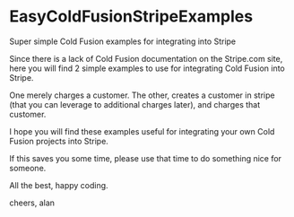 # EasyColdFusionStripeExamples
Super simple Cold Fusion examples for integrating into Stripe

Since there is a lack of Cold Fusion documentation on the Stripe.com site, here you will find 2 simple examples to use for integrating Cold Fusion into Stripe.  

One merely charges a customer.  The other, creates a customer in stripe (that you can leverage to additional charges later), and charges that customer.

I hope you will find these examples useful for integrating your own Cold Fusion projects into Stripe.

If this saves you some time, please use that time to do something nice for someone.

All the best, happy coding.  

cheers,
alan
